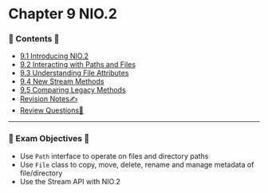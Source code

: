 <link href="../../style.css" rel="stylesheet"></link>

# Chapter 9 NIO.2
### 📜 Contents 📜
* [9.1 Introducing NIO.2](c_9_1_intro_nio2/)
* [9.2 Interacting with Paths and Files](c_9_2_interacting_with_paths_files/)
* [9.3 Understanding File Attributes](c_9_3_understanding_file_attributes/)
* [9.4 New Stream Methods](c_9_4_new_stream_methods/)
* [9.5 Comparing Legacy Methods](c_9_5_comparing_legacy_methods/)
* [Revision Notes✍️](/../src/revision_notes/chap09/)
* [Review Questions📖](/../src/review_questions/chapter_9/)

<hr>

### 🎯 Exam Objectives 🎯

* Use `Path` interface to operate on files and directory paths
* Use `File` class to copy, move, delete, rename and manage metadata of file/directory
* Use the Stream API with NIO.2
